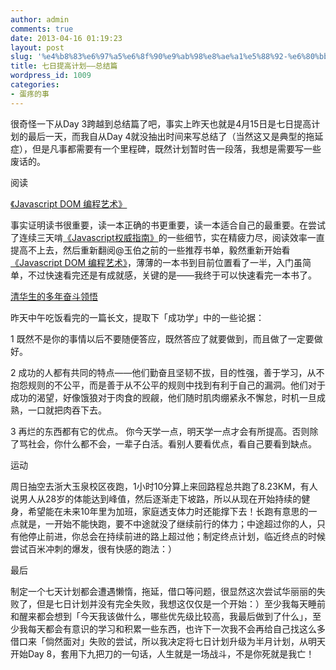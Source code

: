 ```yaml
---
author: admin
comments: true
date: 2013-04-16 01:19:23
layout: post
slug: '%e4%b8%83%e6%97%a5%e6%8f%90%e9%ab%98%e8%ae%a1%e5%88%92-%e6%80%bb%e7%bb%93%e7%af%87'
title: 七日提高计划——总结篇
wordpress_id: 1009
categories:
- 蛋疼的事
---
```


很奇怪一下从Day 3跨越到总结篇了吧，事实上昨天也就是4月15日是七日提高计划的最后一天，而我自从Day 4就没抽出时间来写总结了（当然这又是典型的拖延症），但是凡事都需要有一个里程碑，既然计划暂时告一段落，我想是需要写一些废话的。

  


阅读

  


[《Javascript DOM 编程艺术》](http://book.douban.com/subject/6038371/)  


事实证明读书很重要，读一本正确的书更重要，读一本适合自己的最重要。在尝试了连续三天啃[《Javascript权威指南》](http://book.douban.com/subject/10549733/)的一些细节，实在精疲力尽，阅读效率一直提高不上去，然后重新翻阅@玉伯之前的一些推荐书单，毅然重新开始看[《Javascript DOM 编程艺术》](http://book.douban.com/subject/6038371/)，薄薄的一本书到目前位置看了一半，入门虽简单，不过快速看完还是有成就感，关键的是——我终于可以快速看完一本书了。

  


[清华生的多年奋斗领悟](http://marvin-space.info/blog/article_reflection/)

昨天中午吃饭看完的一篇长文，提取下「成功学」中的一些论据：

1 既然不是你的事情以后不要随便答应，既然答应了就要做到，而且做了一定要做好。

2 成功的人都有共同的特点――他们勤奋且坚韧不拔，目的性强，善于学习，从不抱怨规则的不公平，而是善于从不公平的规则中找到有利于自己的漏洞。他们对于成功的渴望，好像饿狼对于肉食的觊觎，他们随时肌肉绷紧永不懈怠，时机一旦成熟，一口就把肉吞下去。

3 再烂的东西都有它的优点。 你今天学一点，明天学一点才会有所提高。否则除了骂社会，你什么都不会，一辈子白活。看别人要看优点，看自己要看到缺点。

  


运动

周日抽空去浙大玉泉校区夜跑，1小时10分算上来回路程总共跑了8.23KM，有人说男人从28岁的体能达到峰值，然后逐渐走下坡路，所以从现在开始持续的健身，希望能在未来10年里为加班，家庭透支体力时还能撑下去！长跑有意思的一点就是，一开始不能快跑，要不中途就没了继续前行的体力；中途超过你的人，只有他停止前进，你总会在持续前进的路上超过他；制定终点计划，临近终点的时候尝试百米冲刺的爆发，很有快感的跑法：）

  


最后

制定一个七天计划都会遭遇懒惰，拖延，借口等问题，很显然这次尝试华丽丽的失败了，但是七日计划并没有完全失败，我想这仅仅是一个开始：）至少我每天睡前和醒来都会想到「今天我该做什么，哪些优先级比较高，我最后做到了什么」，至少我每天都会有意识的学习和积累一些东西，也许下一次我不会再给自己找这么多借口来「倘然面对」失败的尝试，所以我决定将七日计划升级为半月计划，从明天开始Day 8，套用下九把刀的一句话，人生就是一场战斗，不是你死就是我亡！
